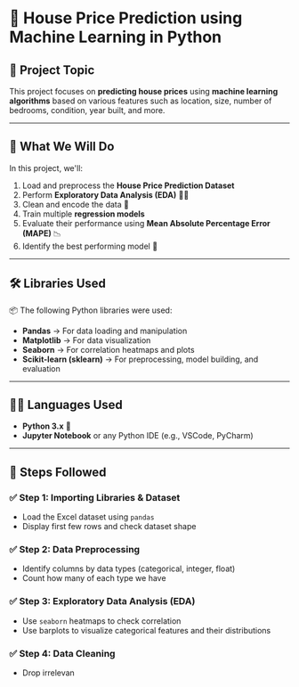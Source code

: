 # 🏡 House Price Prediction using Machine Learning in Python

## 📌 Project Topic
This project focuses on **predicting house prices** using **machine learning algorithms** based on various features such as location, size, number of bedrooms, condition, year built, and more.

---

## 🎯 What We Will Do

In this project, we'll:

1. Load and preprocess the **House Price Prediction Dataset**
2. Perform **Exploratory Data Analysis (EDA)** 🕵️‍♂️
3. Clean and encode the data 🧼
4. Train multiple **regression models**
5. Evaluate their performance using **Mean Absolute Percentage Error (MAPE)** 📉
6. Identify the best performing model 🥇

---

## 🛠️ Libraries Used

📦 The following Python libraries were used:

- **Pandas** → For data loading and manipulation
- **Matplotlib** → For data visualization
- **Seaborn** → For correlation heatmaps and plots
- **Scikit-learn (sklearn)** → For preprocessing, model building, and evaluation

---

## 🧑‍💻 Languages Used

- **Python 3.x** 🐍
- **Jupyter Notebook** or any Python IDE (e.g., VSCode, PyCharm)

---

## 🧪 Steps Followed

### ✅ Step 1: Importing Libraries & Dataset
- Load the Excel dataset using `pandas`
- Display first few rows and check dataset shape

### ✅ Step 2: Data Preprocessing
- Identify columns by data types (categorical, integer, float)
- Count how many of each type we have

### ✅ Step 3: Exploratory Data Analysis (EDA)
- Use `seaborn` heatmaps to check correlation
- Use barplots to visualize categorical features and their distributions

### ✅ Step 4: Data Cleaning
- Drop irrelevan
